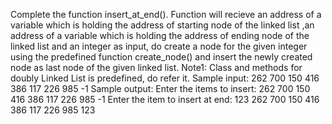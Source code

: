 Complete the function insert_at_end(). Function will recieve an address of a variable which is holding the address of starting node of the linked list ,an address of a variable which is holding the address of ending node of the linked list and an integer as input, do create a node for the given integer using the predefined function create_node() and insert the newly created node as last node of the given linked list. Note1: Class and methods for doubly Linked List is predefined, do refer it. Sample input: 262 700 150 416 386 117 226 985 -1 Sample output: Enter the items to insert: 262 700 150 416 386 117 226 985 -1
Enter the item to insert at end: 123 262 700 150 416 386 117 226 985 123
